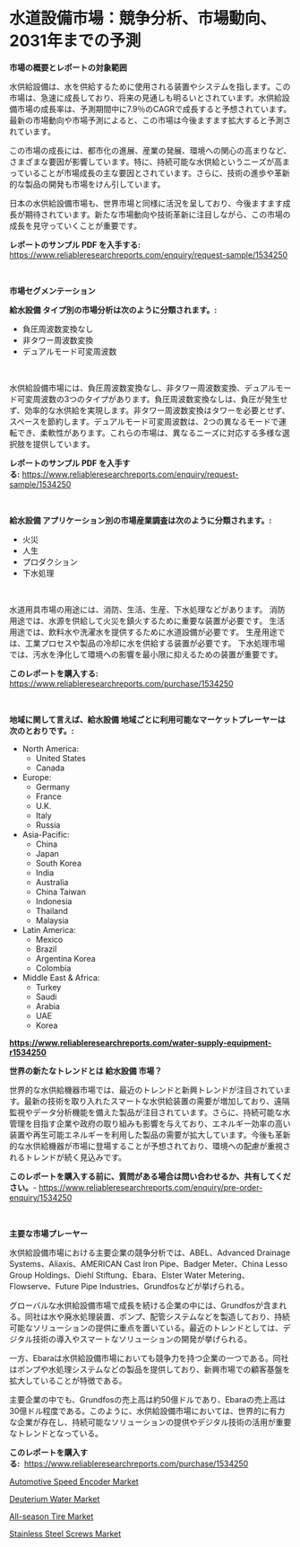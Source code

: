<p><h1>水道設備市場：競争分析、市場動向、2031年までの予測</h1></p><p><strong>市場の概要とレポートの対象範囲</strong></p>
<p><p>水供給設備は、水を供給するために使用される装置やシステムを指します。この市場は、急速に成長しており、将来の見通しも明るいとされています。水供給設備市場の成長率は、予測期間中に7.9％のCAGRで成長すると予想されています。最新の市場動向や市場予測によると、この市場は今後ますます拡大すると予測されています。 </p><p>この市場の成長には、都市化の進展、産業の発展、環境への関心の高まりなど、さまざまな要因が影響しています。特に、持続可能な水供給というニーズが高まっていることが市場成長の主な要因とされています。さらに、技術の進歩や革新的な製品の開発も市場をけん引しています。 </p><p>日本の水供給設備市場も、世界市場と同様に活況を呈しており、今後ますます成長が期待されています。新たな市場動向や技術革新に注目しながら、この市場の成長を見守っていくことが重要です。</p></p>
<p><strong>レポートのサンプル PDF を入手する:</strong> <a href="https://www.reliableresearchreports.com/enquiry/request-sample/1534250">https://www.reliableresearchreports.com/enquiry/request-sample/1534250</a></p>
<p>&nbsp;</p>
<p><strong>市場セグメンテーション</strong></p>
<p><strong>給水設備 タイプ別の市場分析は次のように分類されます。:</strong></p>
<p><ul><li>負圧周波数変換なし</li><li>非タワー周波数変換</li><li>デュアルモード可変周波数</li></ul></p>
<p>&nbsp;</p>
<p><p>水供給設備市場には、負圧周波数変換なし、非タワー周波数変換、デュアルモード可変周波数の3つのタイプがあります。負圧周波数変換なしは、負圧が発生せず、効率的な水供給を実現します。非タワー周波数変換はタワーを必要とせず、スペースを節約します。デュアルモード可変周波数は、2つの異なるモードで運転でき、柔軟性があります。これらの市場は、異なるニーズに対応する多様な選択肢を提供しています。</p></p>
<p><strong>レポートのサンプル PDF を入手する:</strong>&nbsp;<a href="https://www.reliableresearchreports.com/enquiry/request-sample/1534250">https://www.reliableresearchreports.com/enquiry/request-sample/1534250</a></p>
<p>&nbsp;</p>
<p><strong> 給水設備 アプリケーション別の市場産業調査は次のように分類されます。:</strong></p>
<p><ul><li>火災</li><li>人生</li><li>プロダクション</li><li>下水処理</li></ul></p>
<p>&nbsp;</p>
<p><p>水道用具市場の用途には、消防、生活、生産、下水処理などがあります。 消防用途では、水源を供給して火災を鎮火するために重要な装置が必要です。 生活用途では、飲料水や洗濯水を提供するために水道設備が必要です。 生産用途では、工業プロセスや製品の冷却に水を供給する装置が必要です。 下水処理市場では、汚水を浄化して環境への影響を最小限に抑えるための装置が重要です。</p></p>
<p><strong>このレポートを購入する:</strong>&nbsp; <a href="https://www.reliableresearchreports.com/purchase/1534250">https://www.reliableresearchreports.com/purchase/1534250</a></p>
<p>&nbsp;</p>
<p><strong>地域に関して言えば、給水設備 地域ごとに利用可能なマーケットプレーヤーは次のとおりです。:</strong></p>
<p><ul>
    <li>
        North America:
        <ul>
            <li>United States</li>
            <li>Canada</li>
        </ul>
    </li>
    <li>
        Europe:
        <ul>
            <li>Germany</li>
            <li>France</li>
            <li>U.K.</li>
            <li>Italy</li>
            <li>Russia</li>
        </ul>
    </li>
    <li>
        Asia-Pacific:
        <ul>
            <li>China</li>
            <li>Japan</li>
            <li>South Korea</li>
            <li>India</li>
            <li>Australia</li>
            <li>China Taiwan</li>
            <li>Indonesia</li>
            <li>Thailand</li>
            <li>Malaysia</li>
        </ul>
    </li>
    <li>
        Latin America:
        <ul>
            <li>Mexico</li>
            <li>Brazil</li>
            <li>Argentina Korea</li>
            <li>Colombia</li>
        </ul>
    </li>
    <li>
        Middle East & Africa:
        <ul>
            <li>Turkey</li>
            <li>Saudi</li>
            <li>Arabia</li>
            <li>UAE</li>
            <li>Korea</li>
        </ul>
    </li>
    </ul></p>
<p><strong><a href="https://www.reliableresearchreports.com/water-supply-equipment-r1534250">https://www.reliableresearchreports.com/water-supply-equipment-r1534250</a></strong>&nbsp;</p>
<p><strong>世界の新たなトレンドとは 給水設備 市場？</strong></p>
<p><p>世界的な水供給機器市場では、最近のトレンドと新興トレンドが注目されています。最新の技術を取り入れたスマートな水供給装置の需要が増加しており、遠隔監視やデータ分析機能を備えた製品が注目されています。さらに、持続可能な水管理を目指す企業や政府の取り組みも影響を与えており、エネルギー効率の高い装置や再生可能エネルギーを利用した製品の需要が拡大しています。今後も革新的な水供給機器が市場に登場することが予想されており、環境への配慮が重視されるトレンドが続く見込みです。</p></p>
<p><strong>このレポートを購入する前に、質問がある場合は問い合わせるか、共有してください。</strong>- <a href="https://www.reliableresearchreports.com/enquiry/pre-order-enquiry/1534250">https://www.reliableresearchreports.com/enquiry/pre-order-enquiry/1534250</a></p>
<p>&nbsp;</p>
<p><strong>主要な市場プレーヤー</strong></p>
<p><p>水供給設備市場における主要企業の競争分析では、ABEL、Advanced Drainage Systems、Aliaxis、AMERICAN Cast Iron Pipe、Badger Meter、China Lesso Group Holdings、Diehl Stiftung、Ebara、Elster Water Metering、Flowserve、Future Pipe Industries、Grundfosなどが挙げられる。</p><p>グローバルな水供給設備市場で成長を続ける企業の中には、Grundfosが含まれる。同社は水や廃水処理装置、ポンプ、配管システムなどを製造しており、持続可能なソリューションの提供に重点を置いている。最近のトレンドとしては、デジタル技術の導入やスマートなソリューションの開発が挙げられる。</p><p>一方、Ebaraは水供給設備市場においても競争力を持つ企業の一つである。同社はポンプや水処理システムなどの製品を提供しており、新興市場での顧客基盤を拡大していることが特徴である。</p><p>主要企業の中でも、Grundfosの売上高は約50億ドルであり、Ebaraの売上高は30億ドル程度である。このように、水供給設備市場においては、世界的に有力な企業が存在し、持続可能なソリューションの提供やデジタル技術の活用が重要なトレンドとなっている。</p></p>
<p><strong>このレポートを購入する:</strong>&nbsp;&nbsp;<a href="https://www.reliableresearchreports.com/purchase/1534250">https://www.reliableresearchreports.com/purchase/1534250</a></p>
<p><p><a href="https://issuu.com/reportprime-2/docs/automotive-speed-encoder-market-size-2030.pptx">Automotive Speed Encoder Market</a></p><p><a href="https://gentle-editor-9db.notion.site/Deuterium-Water-Market-Offer-Valuable-Insights-into-Market-Size-Market-Share-Market-Trends-and-Pr-845f122ff0914a2cbd2065be95fc80c5">Deuterium Water Market</a></p><p><a href="https://issuu.com/reportprime-2/docs/all-season-tire-market-size-2030.pptx">All-season Tire Market</a></p><p><a href="https://view.publitas.com/reportprime-1/stainless-steel-screws-market-offers-provide-insightful-data-for-the-time-period-from-2024-to-2031-and-also-provide-analysis-based-on-application-type-and-region/">Stainless Steel Screws Market</a></p></p>